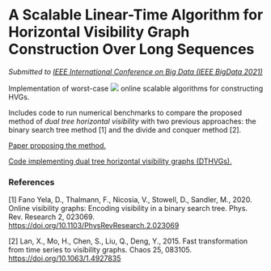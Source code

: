 # A Scalable Linear-Time Algorithm for Horizontal Visibility Graph Construction Over Long Sequences

_Submitted to [IEEE International Conference on Big Data (IEEE BigData 2021)](http://bigdataieee.org/BigData2021/)_

Implementation of worst-case <img src="https://render.githubusercontent.com/render/math?math=O(n^2)"> online scalable algorithms for constructing HVGs.

Includes code to run numerical benchmarks to compare the proposed method of _dual tree horizontal visibility_ with two previous approaches: the binary search tree method [1] and the divide and conquer method [2].

[Paper proposing the method.](paper.pdf)

[Code implementing dual tree horizontal visibility graphs (DTHVGs).](dt_hvg.py)

### References

[1] Fano Yela, D., Thalmann, F., Nicosia, V., Stowell, D., Sandler, M., 2020. Online visibility graphs: Encoding visibility in a binary search tree. Phys. Rev. Research 2, 023069. https://doi.org/10.1103/PhysRevResearch.2.023069

[2] Lan, X., Mo, H., Chen, S., Liu, Q., Deng, Y., 2015. Fast transformation from time series to visibility graphs. Chaos 25, 083105. https://doi.org/10.1063/1.4927835
